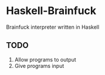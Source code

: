 # Haskell-Brainfuck
Brainfuck interpreter written in Haskell

## TODO
1. Allow programs to output
2. Give programs input
